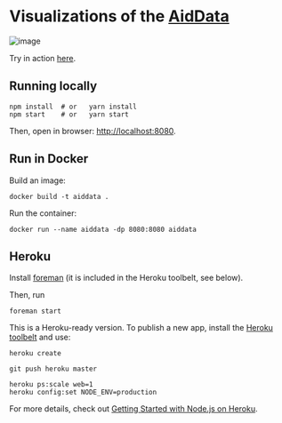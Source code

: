 # Visualizations of the [AidData](http://aiddata.org)

![image](https://user-images.githubusercontent.com/351828/224481037-fee5fcb6-6211-4051-ae3f-1317b2193446.png)

Try in action [here](https://aiddata.boyandin.me/).

## Running locally

    npm install  # or   yarn install
    npm start    # or   yarn start

Then, open in browser: [http://localhost:8080](http://localhost:8080).

## Run in Docker

Build an image:

    docker build -t aiddata .

Run the container:

    docker run --name aiddata -dp 8080:8080 aiddata

## Heroku

Install [foreman][foreman] (it is included in the Heroku toolbelt, see below).

Then, run

    foreman start

This is a Heroku-ready version. To publish a new app, install the [Heroku toolbelt][toolbelt] and use:

    heroku create

    git push heroku master

    heroku ps:scale web=1
    heroku config:set NODE_ENV=production

For more details, check out [Getting Started with Node.js on Heroku][guide].

[foreman]: https://github.com/ddollar/foreman
[demo]: http://aiddata.herokuapp.com
[aiddata]: http://aiddata.org
[toolbelt]: https://toolbelt.heroku.com/
[guide]: https://devcenter.heroku.com/articles/nodejs
